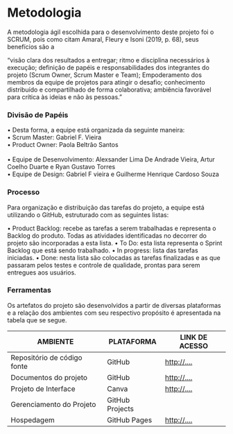 
# Metodologia

A metodologia ágil escolhida para o desenvolvimento deste projeto foi o SCRUM, pois como citam Amaral, Fleury e Isoni (2019, p. 68), seus benefícios são a
 
“visão clara dos resultados a entregar; ritmo e disciplina necessários à execução; definição de papéis e responsabilidades dos integrantes do projeto (Scrum Owner, Scrum Master e Team); Empoderamento dos membros da equipe de projetos para atingir o desafio; conhecimento distribuído e compartilhado de forma colaborativa; ambiência favorável para crítica às ideias e não às pessoas.”


### Divisão de Papéis

•	Desta forma, a equipe está organizada da seguinte maneira: <br>
•	Scrum Master: Gabriel F. Vieira <br>
•	Product Owner: Paola Beltrão Santos <br>  
•	Equipe de Desenvolvimento: Alexsander Lima De Andrade Vieira, Artur Coelho Duarte e Ryan Gustavo Torres <br>
•	Equipe de Design: Gabriel F vieira e Guilherme Henrique Cardoso Souza



### Processo

Para organização e distribuição das tarefas do projeto, a equipe está utilizando o GitHub, estruturado com as seguintes listas:
 
•	Product Backlog: recebe as tarefas a serem trabalhadas e representa o Backlog do produto. Todas as atividades identificadas no decorrer do projeto são incorporadas a esta lista.
•	To Do: esta lista representa o Sprint Backlog que está sendo trabalhado.
•	In progress: lista das tarefas iniciadas.
•	Done: nesta lista são colocadas as tarefas finalizadas e as que passaram pelos testes e controle de qualidade, prontas para serem entregues aos usuários.


### Ferramentas

Os artefatos do projeto são desenvolvidos a partir de diversas plataformas e a relação dos ambientes com seu respectivo propósito é apresentada na tabela que se segue.

| AMBIENTE                            | PLATAFORMA                         | LINK DE ACESSO                         |
|-------------------------------------|------------------------------------|----------------------------------------|
| Repositório de código fonte         | GitHub                             |[ http://....   ](https://github.com/ICEI-PUC-Minas-PMV-ADS/pmv-ads-2024-1-e1-proj-web-t14-health-web)                         |
| Documentos do projeto               | GitHub                             | [http://....](https://sgapucminasbr-my.sharepoint.com/:w:/g/personal/1529418_sga_pucminas_br/ET6SwasiA-tPve9RwUgSHQQBqzLcYwDb4UXS0WT6zJLT0w?e=ivwdSv)                            |
| Projeto de Interface                | Canva                            | [http://....](https://www.canva.com/design/DAGCESZH_Tc/4uBRQscaktcHQy29QiUc3Q/view?mode=prototype) |
| Gerenciamento do Projeto            | GitHub Projects                    |                            |
| Hospedagem                          | GitHub Pages                       |[http://....](https://icei-puc-minas-pmv-ads.github.io/pmv-ads-2024-1-e1-proj-web-t14-health-web/codigo-fonte/index.html)|




